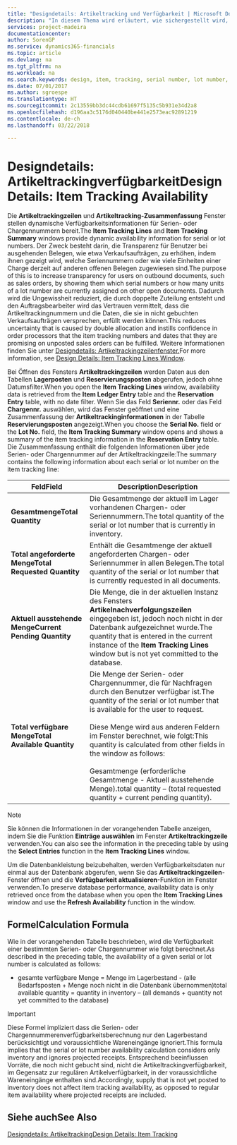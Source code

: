 ```yaml
---
title: "Designdetails: Artikeltracking und Verfügbarkeit | Microsoft Docs"
description: "In diesem Thema wird erläutert, wie sichergestellt wird, dass die Mitarbeiter, die Prozessaufträge auf Verfügbarkeit der Serien- oder Chargennummern prüfen, sich auf die Informationen verlassen können."
services: project-madeira
documentationcenter: 
author: SorenGP
ms.service: dynamics365-financials
ms.topic: article
ms.devlang: na
ms.tgt_pltfrm: na
ms.workload: na
ms.search.keywords: design, item, tracking, serial number, lot number, outbound documents
ms.date: 07/01/2017
ms.author: sgroespe
ms.translationtype: HT
ms.sourcegitcommit: 2c13559bb3dc44cdb61697f5135c5b931e34d2a8
ms.openlocfilehash: d196aa3c5176d040440be441e2573eac92891219
ms.contentlocale: de-ch
ms.lasthandoff: 03/22/2018

---
```

# <a name="design-details-item-tracking-availability"></a><span data-ttu-id="a70be-103">Designdetails: Artikeltrackingverfügbarkeit</span><span class="sxs-lookup"><span data-stu-id="a70be-103">Design Details: Item Tracking Availability</span></span>
<span data-ttu-id="a70be-104">Die **Artikeltrackingzeilen** und **Artikeltracking-Zusammenfassung** Fenster stellen dynamische Verfügbarkeitsinformationen für Serien- oder Chargennummern bereit.</span><span class="sxs-lookup"><span data-stu-id="a70be-104">The **Item Tracking Lines** and **Item Tracking Summary** windows provide dynamic availability information for serial or lot numbers.</span></span> <span data-ttu-id="a70be-105">Der Zweck besteht darin, die Transparenz für Benutzer bei ausgehenden Belegen, wie etwa Verkaufsaufträgen, zu erhöhen, indem ihnen gezeigt wird, welche Seriennummern oder wie viele Einheiten einer Charge derzeit auf anderen offenen Belegen zugewiesen sind.</span><span class="sxs-lookup"><span data-stu-id="a70be-105">The purpose of this is to increase transparency for users on outbound documents, such as sales orders, by showing them which serial numbers or how many units of a lot number are currently assigned on other open documents.</span></span> <span data-ttu-id="a70be-106">Dadurch wird die Ungewissheit reduziert, die durch doppelte Zuteilung entsteht und den Auftragsbearbeiter wird das Vertrauen vermittelt, dass die Artikeltrackingnummern und die Daten, die sie in nicht gebuchten Verkaufsaufträgen versprechen, erfüllt werden können.</span><span class="sxs-lookup"><span data-stu-id="a70be-106">This reduces uncertainty that is caused by double allocation and instills confidence in order processors that the item tracking numbers and dates that they are promising on unposted sales orders can be fulfilled.</span></span> <span data-ttu-id="a70be-107">Weitere Informationen finden Sie unter [Designdetails: Artikeltrackingzeilenfenster.](design-details-item-tracking-lines-window.md)</span><span class="sxs-lookup"><span data-stu-id="a70be-107">For more information, see [Design Details: Item Tracking Lines Window](design-details-item-tracking-lines-window.md).</span></span>  
  
<span data-ttu-id="a70be-108">Bei Öffnen des Fensters **Artikeltrackingzeilen** werden Daten aus den Tabellen **Lagerposten** und **Reservierungsposten** abgerufen, jedoch ohne Datumsfilter.</span><span class="sxs-lookup"><span data-stu-id="a70be-108">When you open the **Item Tracking Lines** window, availability data is retrieved from the **Item Ledger Entry** table and the **Reservation Entry** table, with no date filter.</span></span> <span data-ttu-id="a70be-109">Wenn Sie das Feld **Seriennr.** oder das Feld **Chargennr.** auswählen, wird das Fenster geöffnet und eine Zusammenfassung der **Artikeltrackinginformationen** in der Tabelle **Reservierungsposten** angezeigt.</span><span class="sxs-lookup"><span data-stu-id="a70be-109">When you choose the **Serial No.** field or the **Lot No.** field, the **Item Tracking Summary** window opens and shows a summary of the item tracking information in the **Reservation Entry** table.</span></span> <span data-ttu-id="a70be-110">Die Zusammenfassung enthält die folgenden Informationen über jede Serien- oder Chargennummer auf der Artikeltrackingzeile:</span><span class="sxs-lookup"><span data-stu-id="a70be-110">The summary contains the following information about each serial or lot number on the item tracking line:</span></span>  
  
|<span data-ttu-id="a70be-111">Feld</span><span class="sxs-lookup"><span data-stu-id="a70be-111">Field</span></span>|<span data-ttu-id="a70be-112">Description</span><span class="sxs-lookup"><span data-stu-id="a70be-112">Description</span></span>|  
|---------------------------------|---------------------------------------|  
|<span data-ttu-id="a70be-113">**Gesamtmenge**</span><span class="sxs-lookup"><span data-stu-id="a70be-113">**Total Quantity**</span></span>|<span data-ttu-id="a70be-114">Die Gesamtmenge der aktuell im Lager vorhandenen Chargen- oder Seriennummern.</span><span class="sxs-lookup"><span data-stu-id="a70be-114">The total quantity of the serial or lot number that is currently in inventory.</span></span>|  
|<span data-ttu-id="a70be-115">**Total angeforderte Menge**</span><span class="sxs-lookup"><span data-stu-id="a70be-115">**Total Requested Quantity**</span></span>|<span data-ttu-id="a70be-116">Enthält die Gesamtmenge der aktuell angeforderten Chargen- oder Seriennummer in allen Belegen.</span><span class="sxs-lookup"><span data-stu-id="a70be-116">The total quantity of the serial or lot number that is currently requested in all documents.</span></span>|  
|<span data-ttu-id="a70be-117">**Aktuell ausstehende Menge**</span><span class="sxs-lookup"><span data-stu-id="a70be-117">**Current Pending Quantity**</span></span>|<span data-ttu-id="a70be-118">Die Menge, die in der aktuellen Instanz des Fensters **Artikelnachverfolgungszeilen** eingegeben ist, jedoch noch nicht in der Datenbank aufgezeichnet wurde.</span><span class="sxs-lookup"><span data-stu-id="a70be-118">The quantity that is entered in the current instance of the **Item Tracking Lines** window but is not yet committed to the database.</span></span>|  
|<span data-ttu-id="a70be-119">**Total verfügbare Menge**</span><span class="sxs-lookup"><span data-stu-id="a70be-119">**Total Available Quantity**</span></span>|<span data-ttu-id="a70be-120">Die Menge der Serien- oder Chargennummer, die für Nachfragen durch den Benutzer verfügbar ist.</span><span class="sxs-lookup"><span data-stu-id="a70be-120">The quantity of the serial or lot number that is available for the user to request.</span></span><br /><br /> <span data-ttu-id="a70be-121">Diese Menge wird aus anderen Feldern im Fenster berechnet, wie folgt:</span><span class="sxs-lookup"><span data-stu-id="a70be-121">This quantity is calculated from other fields in the window as follows:</span></span><br /><br /> <span data-ttu-id="a70be-122">Gesamtmenge (erforderliche Gesamtmenge - Aktuell ausstehende Menge).</span><span class="sxs-lookup"><span data-stu-id="a70be-122">total quantity – (total requested quantity + current pending quantity).</span></span>|  
  
> [!NOTE]  
>  <span data-ttu-id="a70be-123">Sie können die Informationen in der vorangehenden Tabelle anzeigen, indem Sie die Funktion **Einträge auswählen** im Fenster **Artikeltrackingzeile** verwenden.</span><span class="sxs-lookup"><span data-stu-id="a70be-123">You can also see the information in the preceding table by using the **Select Entries** function in the **Item Tracking Lines** window.</span></span>  
  
<span data-ttu-id="a70be-124">Um die Datenbankleistung beizubehalten, werden Verfügbarkeitsdaten nur einmal aus der Datenbank abgerufen, wenn Sie das **Artikeltrackingzeilen**-Fenster öffnen und die **Verfügbarkeit aktualisieren**-Funktion im Fenster verwenden.</span><span class="sxs-lookup"><span data-stu-id="a70be-124">To preserve database performance, availability data is only retrieved once from the database when you open the **Item Tracking Lines** window and use the **Refresh Availability** function in the window.</span></span>  
  
## <a name="calculation-formula"></a><span data-ttu-id="a70be-125">Formel</span><span class="sxs-lookup"><span data-stu-id="a70be-125">Calculation Formula</span></span>  
<span data-ttu-id="a70be-126">Wie in der vorangehenden Tabelle beschrieben, wird die Verfügbarkeit einer bestimmten Serien- oder Chargennummer wie folgt berechnet.</span><span class="sxs-lookup"><span data-stu-id="a70be-126">As described in the preceding table, the availability of a given serial or lot number is calculated as follows:</span></span>  
  
* <span data-ttu-id="a70be-127">gesamte verfügbare Menge = Menge im Lagerbestand - (alle Bedarfsposten + Menge noch nicht in die Datenbank übernommen)</span><span class="sxs-lookup"><span data-stu-id="a70be-127">total available quantity = quantity in inventory – (all demands + quantity not yet committed to the database)</span></span>  
  
> [!IMPORTANT]  
>  <span data-ttu-id="a70be-128">Diese Formel impliziert dass die Serien- oder Chargennummerenverfügbarkeitsberechnung nur den Lagerbestand berücksichtigt und voraussichtliche Wareneingänge ignoriert.</span><span class="sxs-lookup"><span data-stu-id="a70be-128">This formula implies that the serial or lot number availability calculation considers only inventory and ignores projected receipts.</span></span> <span data-ttu-id="a70be-129">Entsprechend beeinflussen Vorräte, die noch nicht gebucht sind, nicht die Artikeltrackingverfügbarkeit, im Gegensatz zur regulären Artikelverfügbarkeit, in der voraussichtliche Wareneingänge enthalten sind.</span><span class="sxs-lookup"><span data-stu-id="a70be-129">Accordingly, supply that is not yet posted to inventory does not affect item tracking availability, as opposed to regular item availability where projected receipts are included.</span></span>  
  
## <a name="see-also"></a><span data-ttu-id="a70be-130">Siehe auch</span><span class="sxs-lookup"><span data-stu-id="a70be-130">See Also</span></span>  
[<span data-ttu-id="a70be-131">Designdetails: Artikeltracking</span><span class="sxs-lookup"><span data-stu-id="a70be-131">Design Details: Item Tracking</span></span>](design-details-item-tracking.md)
